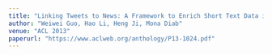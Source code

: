 ```yaml
---
title: "Linking Tweets to News: A Framework to Enrich Short Text Data in Social Media"
author: "Weiwei Guo, Hao Li, Heng Ji, Mona Diab"
venue: "ACL 2013"
paperurl: "https://www.aclweb.org/anthology/P13-1024.pdf"
---
```



